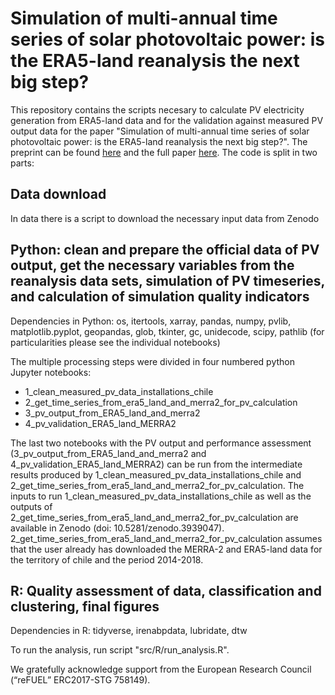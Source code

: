 # Simulation of multi-annual time series of solar photovoltaic power: is the ERA5-land reanalysis the next big step? 
This repository contains the scripts necesary to calculate PV electricity generation from ERA5-land data and for the validation against measured PV output data for the paper "Simulation of multi-annual time series of solar photovoltaic power: is the ERA5-land reanalysis the next big step?". The preprint can be found [here](https://arxiv.org/abs/2003.04131) and the full paper [here](https://www.sciencedirect.com/science/article/pii/S221313882031256X). The code is split in two parts:

## Data download
In data there is a script to download the necessary input data from Zenodo

## Python: clean and prepare the official data of PV output, get the necessary variables from the reanalysis data sets, simulation of PV timeseries, and calculation of simulation quality indicators
Dependencies in Python: os, itertools, xarray, pandas, numpy, pvlib, matplotlib.pyplot, geopandas, glob, tkinter, gc, unidecode, scipy, pathlib (for particularities please see the individual notebooks)

The multiple processing steps were divided in four numbered python Jupyter notebooks: 
- 1_clean_measured_pv_data_installations_chile 
- 2_get_time_series_from_era5_land_and_merra2_for_pv_calculation
- 3_pv_output_from_ERA5_land_and_merra2
- 4_pv_validation_ERA5_land_MERRA2

The last two notebooks with the PV output and performance assessment (3_pv_output_from_ERA5_land_and_merra2 and 4_pv_validation_ERA5_land_MERRA2) can be run from the intermediate results produced by 1_clean_measured_pv_data_installations_chile and 2_get_time_series_from_era5_land_and_merra2_for_pv_calculation. The inputs to run 1_clean_measured_pv_data_installations_chile as well as the outputs of 2_get_time_series_from_era5_land_and_merra2_for_pv_calculation are available in Zenodo (doi: 10.5281/zenodo.3939047). 2_get_time_series_from_era5_land_and_merra2_for_pv_calculation assumes that the user already has downloaded the MERRA-2 and ERA5-land data for the territory of chile and the period 2014-2018.

## R: Quality assessment of data, classification and clustering, final figures
Dependencies in R: tidyverse, irenabpdata, lubridate, dtw

To run the analysis, run script "src/R/run_analysis.R".

We gratefully acknowledge support from the European Research Council (“reFUEL” ERC2017-STG 758149).

